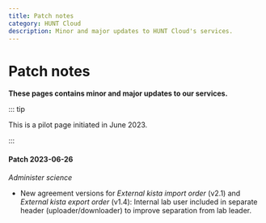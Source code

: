 ```yaml
---
title: Patch notes
category: HUNT Cloud
description: Minor and major updates to HUNT Cloud's services.
---
```


# Patch notes

**These pages contains minor and major updates to our services.**

::: tip

This is a pilot page initiated in June 2023.

:::

#### Patch 2023-06-26

*Administer science* 

* New agreement versions for *External kista import order* (v2.1) and *External kista export order* (v1.4): Internal lab user included in separate header (uploader/downloader) to improve separation from lab leader.


